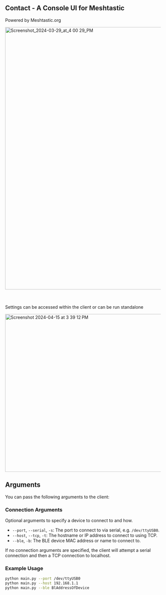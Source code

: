 ## Contact - A Console UI for Meshtastic
Powered by Meshtastic.org

<img width="846" alt="Screenshot_2024-03-29_at_4 00 29_PM" src="https://github.com/pdxlocations/meshtastic-curses-client/assets/117498748/e99533b7-5c0c-463d-8d5f-6e3cccaeced7">


<br><br>
Settings can be accessed within the client or can be run standalone

<img width="509" alt="Screenshot 2024-04-15 at 3 39 12 PM" src="https://github.com/pdxlocations/meshtastic-curses-client/assets/117498748/37bc57db-fe2d-4ba4-adc8-679b4cb642f9">

## Arguments

You can pass the following arguments to the client:

### Connection Arguments

Optional arguments to specify a device to connect to and how.

- `--port`, `--serial`, `-s`: The port to connect to via serial, e.g. `/dev/ttyUSB0`.
- `--host`, `--tcp`, `-t`: The hostname or IP address to connect to using TCP.
- `--ble`, `-b`: The BLE device MAC address or name to connect to.

If no connection arguments are specified, the client will attempt a serial connection and then a TCP connection to localhost.

### Example Usage

```sh
python main.py --port /dev/ttyUSB0
python main.py --host 192.168.1.1
python main.py --ble BlAddressOfDevice
